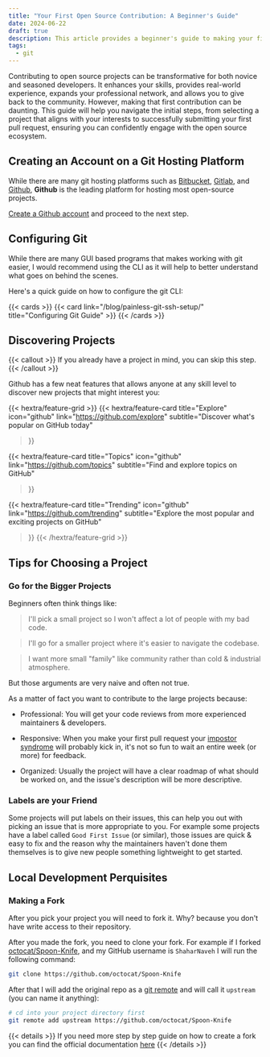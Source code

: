 ```yaml
---
title: "Your First Open Source Contribution: A Beginner's Guide"
date: 2024-06-22
draft: true
description: This article provides a beginner's guide to making your first open source contribution, covering project selection and the submission process
tags:
  - git
---
```


Contributing to open source projects can be transformative for both novice and seasoned developers. It enhances your skills, provides real-world experience, expands your professional network, and allows you to give back to the community. However, making that first contribution can be daunting. This guide will help you navigate the initial steps, from selecting a project that aligns with your interests to successfully submitting your first pull request, ensuring you can confidently engage with the open source ecosystem.

## Creating an Account on a Git Hosting Platform

While there are many git hosting platforms such as [Bitbucket](https://bitbucket.org/), [Gitlab](https://gitlab.com/), and [Github](https://github.com/), **Github** is the leading platform for hosting most open-source projects.

[Create a Github account](https://github.com/signup) and proceed to the next step.

## Configuring Git
While there are many GUI based programs that makes working with git easier, I would recommend using the CLI as it will help to better understand what goes on behind the scenes.

Here's a quick guide on how to configure the git CLI:

{{< cards >}}
{{< card link="/blog/painless-git-ssh-setup/" title="Configuring Git Guide" >}}
{{< /cards >}} 

## Discovering Projects

{{< callout >}}
If you already have a project in mind, you can skip this step.
{{< /callout >}}

Github has a few neat features that allows anyone at any skill level to discover new projects that might interest you:

{{< hextra/feature-grid >}}
{{< hextra/feature-card
    title="Explore"
    icon="github"
    link="https://github.com/explore"
    subtitle="Discover what's popular on GitHub today"
>}}

{{< hextra/feature-card
    title="Topics"
    icon="github"
    link="https://github.com/topics"
    subtitle="Find and explore topics on GitHub"
>}}

{{< hextra/feature-card
    title="Trending"
    icon="github"
    link="https://github.com/trending"
    subtitle="Explore the most popular and exciting projects on GitHub"
>}}
{{< /hextra/feature-grid >}}

## Tips for Choosing a Project 
### Go for the Bigger Projects
Beginners often think things like:

> I'll pick a small project so I won't affect a lot of people with my bad code.

> I'll go for a smaller project where it's easier to navigate the codebase.

> I want more small "family" like community rather than cold & industrial atmosphere.

But those arguments are very naive and often not true.

As a matter of fact you want to contribute to the large projects because:

- Professional: You will get your code reviews from more experienced maintainers & developers.
  
- Responsive: When you make your first pull request your [impostor syndrome](https://en.m.wikipedia.org/wiki/Impostor_syndrome) will probably kick in, it's not so fun to wait an entire week (or more) for feedback.
  
- Organized: Usually the project will have a clear roadmap of what should be worked on, and the issue's description will be more descriptive.

### Labels are your Friend 
Some projects will put labels on  their issues, this can help you out with picking an issue that is more appropriate to you.
For example some projects have a label called `Good First Issue` (or similar), those issues are quick & easy to fix and the reason why the maintainers haven't done them themselves is to give new people something lightweight to get started.

## Local Development Perquisites 
### Making a Fork
After you pick your project you will need to fork it. Why? because you don't have write access to their repository.

After you made the fork, you need to clone your fork. For example if I forked [octocat/Spoon-Knife](https://github.com/octocat/Spoon-Knife), and my GitHub username is `ShaharNaveh` I will run the following command:

```bash
git clone https://github.com/octocat/Spoon-Knife
```

After that I will add the original repo as a [git remote](https://git-scm.com/docs/git-remote) and will call it `upstream` (you can name it anything):

```bash
# cd into your project directory first
git remote add upstream https://github.com/octocat/Spoon-Knife
```

{{< details >}}
If you need more step by step guide on how to create a fork you can find the official documentation [here](https://docs.github.com/en/pull-requests/collaborating-with-pull-requests/working-with-forks/fork-a-repo)
{{< /details >}}
